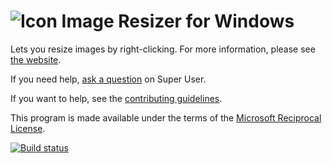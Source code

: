 ![Icon][1] Image Resizer for Windows
====================================
Lets you resize images by right-clicking. For more information, please see [the website][2].

If you need help, [ask a question][3] on Super User.

If you want to help, see the [contributing guidelines][4].

This program is made available under the terms of the [Microsoft Reciprocal License][5].

[![Build status][6]][7]

  [1]: setup/Bundle/ImageResizer.png
  [2]: http://www.bricelam.net/ImageResizer/
  [3]: http://superuser.com/questions/ask?tags=image-resizer
  [4]: CONTRIBUTING.md
  [5]: LICENSE.md
  [6]: https://ci.appveyor.com/api/projects/status/ca2b0ngw3n3stcfy/branch/master?svg=true
  [7]: https://ci.appveyor.com/project/bricelam/imageresizer/branch/master
